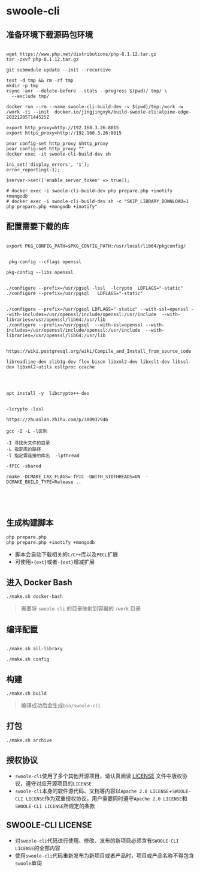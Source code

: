 # swoole-cli

## 准备环境下载源码包环境
```shell

wget https://www.php.net/distributions/php-8.1.12.tar.gz
tar -zxvf php-8.1.12.tar.gz

git submodule update --init --recursive

test -d tmp && rm -rf tmp
mkdir -p tmp
rsync -avr --delete-before --stats --progress $(pwd)/ tmp/ \
  --exclude tmp/

docker run --rm --name swoole-cli-build-dev -v $(pwd)/tmp:/work -w /work -ti --init  docker.io/jingjingxyk/build-swoole-cli:alpine-edge-20221205T144525Z

export http_proxy=http://192.168.3.26:8015
export https_proxy=http://192.168.3.26:8015

pear config-set http_proxy $http_proxy
pear config-set http_proxy ""
docker exec -it swoole-cli-build-dev sh

ini_set('display_errors', '1');
error_reporting(-1);

$server->set(['enable_server_token' => true]);

# docker exec -i swoole-cli-build-dev php prepare.php +inotify +mongodb
# docker exec -i swoole-cli-build-dev sh -c "SKIP_LIBRARY_DOWNLOAD=1 php prepare.php +mongodb +inotify"

```

## 配置需要下载的库
```shell

export PKG_CONFIG_PATH=$PKG_CONFIG_PATH:/usr/local/lib64/pkgconfig/


 pkg-config --cflags openssl

pkg-config --libs openssl


./configure --prefix=/usr/pgsql -lssl  -lcrypto  LDFLAGS="-static"
./configure --prefix=/usr/pgsql   LDFLAGS="-static"


./configure --prefix=/usr/pgsql LDFLAGS="-static" --with-ssl=openssl --with-includes=/usr/openssl/include/openssl:/usr/include  --with-libraries=/usr/openssl/lib64:/usr/lib
./configure --prefix=/usr/pgsql  --with-ssl=openssl --with-includes=/usr/openssl/include/openssl:/usr/include  --with-libraries=/usr/openssl/lib64:/usr/lib


https://wiki.postgresql.org/wiki/Compile_and_Install_from_source_code

libreadline-dev zlib1g-dev flex bison libxml2-dev libxslt-dev libssl-dev libxml2-utils xsltproc ccache




apt install -y  libcrypto++-dev


-lcrypto -lssl

https://zhuanlan.zhihu.com/p/380937946

gcc -I -L -l区别

-I 寻找头文件的目录
-L 指定库的路径
-l 指定需连接的库名  -lpthread

-fPIC -shared

cmake -DCMAKE_CXX_FLAGS=-fPIC -DWITH_STDTHREADS=ON  -DCMAKE_BUILD_TYPE=Release ..





```
## 生成构建脚本

```shell
php prepare.php
php prepare.php +inotify +mongodb
```

* 脚本会自动下载相关的`C/C++`库以及`PECL`扩展
* 可使用`+{ext}`或者`-{ext}`增减扩展

## 进入 Docker Bash

```shell
./make.sh docker-bash
```

> 需要将 `swoole-cli` 的目录映射到容器的 `/work` 目录

## 编译配置

```shell

./make.sh all-library

./make.sh config
```

## 构建

```shell
./make.sh build
```

> 编译成功后会生成`bin/swoole-cli`

## 打包

```shell
./make.sh archive
```

## 授权协议

* `swoole-cli`使用了多个其他开源项目，请认真阅读 [LICENSE](bin/LICENSE) 文件中版权协议，遵守对应开源项目的`LICENSE`
* `swoole-cli`本身的软件源代码、文档等内容以`Apache 2.0 LICENSE`+`SWOOLE-CLI LICENSE`作为双重授权协议，用户需要同时遵守`Apache 2.0 LICENSE`和`SWOOLE-CLI LICENSE`所规定的条款

## SWOOLE-CLI LICENSE

* 对`swoole-cli`代码进行使用、修改、发布的新项目必须含有`SWOOLE-CLI LICENSE`的全部内容
* 使用`swoole-cli`代码重新发布为新项目或者产品时，项目或产品名称不得包含`swoole`单词
